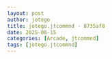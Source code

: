 ```yaml
---
layout: post
author: jotego
title: jotego.jtcommnd - 8735af8
date: 2025-08-15
categories: [Arcade, jtcommnd]
tags: [jotego.jtcommnd]
---
```


